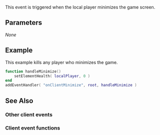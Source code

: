 This event is triggered when the local player minimizes the game screen.

Parameters
----------

*None*

Example
-------

This example kills any player who minimizes the game.

``` lua
function handleMinimize()
    setElementHealth( localPlayer, 0 )
end
addEventHandler( "onClientMinimize", root, handleMinimize )
```

See Also
--------

### Other client events

### Client event functions
